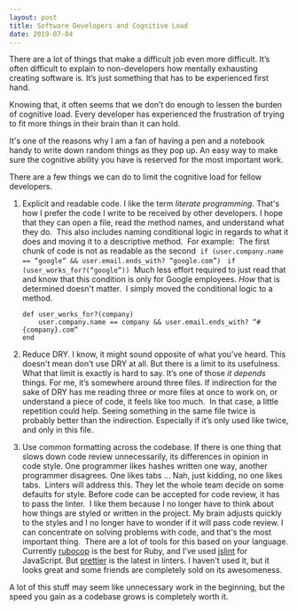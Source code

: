 ```yaml
---
layout: post
title: Software Developers and Cognitive Load
date: 2019-07-04
---
```


There are a lot of things that make a difficult job even more difficult. It’s often difficult to explain to non-developers how mentally exhausting creating software is. It’s just something that has to be experienced first hand.

Knowing that, it often seems that we don’t do enough to lessen the burden of cognitive load. Every developer has experienced the frustration of trying to fit more things in their brain than it can hold.

It's one of the reasons why I am a fan of having a pen and a notebook handy to write down random things as they pop up. An easy way to make sure the cognitive ability you have is reserved for the most important work.

<!--more-->

There are a few things we can do to limit the cognitive load for fellow developers.

1. Explicit and readable code. I like the term _literate programming_. That's how I prefer the code I write to be received by other developers. I hope that they can open a file, read the method names, and understand what they do.  This also includes naming conditional logic in regards to what it does and moving it to a descriptive method.  For example:  The first chunk of code is not as readable as the second  `if (user.company.name == “google” && user.email.ends_with? “google.com”)`   `if (user_works_for?(“google”))`  Much less effort required to just read that and know that this condition is only for Google employees. _How_ that is determined doesn't matter.  I simply moved the conditional logic to a method.

	```
	def user_works_for?(company)
		user.company.name == company && user.email.ends_with? “#{company}.com”
	end
	```

2. Reduce DRY. I know, it might sound opposite of what you've heard. This doesn't mean don't use DRY at all. But there is a limit to its usefulness. What that limit is exactly is hard to say. It’s one of those _it depends_ things. For me, it’s somewhere around three files. If indirection for the sake of DRY has me reading three or more files at once to work on, or understand a piece of code, it feels like too much.  In that case, a little repetition could help. Seeing something in the same file twice is probably better than the indirection. Especially if it’s only used like twice, and only in this file.

3. Use common formatting across the codebase. If there is one thing that slows down code review unnecessarily, its differences in opinion in code style. One programmer likes hashes written one way, another programmer disagrees. One likes tabs ... Nah, just kidding, no one likes tabs.  Linters will address this. They let the whole team decide on some defaults for style. Before code can be accepted for code review, it has to pass the linter.  I like them because I no longer have to think about how things are styled or written in the project. My brain adjusts quickly to the styles and I no longer have to wonder if it will pass code review. I can concentrate on solving problems with code, and that's the most important thing.  There are a lot of tools for this based on your language. Currently [rubocop](https://www.rubocop.org/en/stable/) is the best for Ruby, and I've used [jslint](https://jslint.com/) for JavaScript. But [prettier](https://prettier.io/) is the latest in linters. I haven't used it, but it looks great and some friends are completely sold on its awesomeness.


A lot of this stuff may seem like unnecessary work in the beginning, but the speed you gain as a codebase grows is completely worth it.

